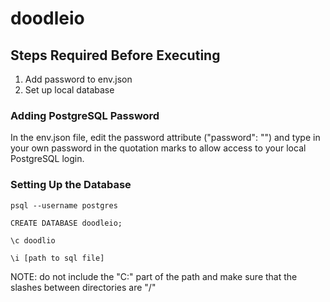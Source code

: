 # doodleio

## Steps Required Before Executing
1. Add password to env.json
2. Set up local database

### Adding PostgreSQL Password
In the env.json file, edit the password attribute ("password": "") and type in your own password in the quotation marks to allow access to your local PostgreSQL login.
### Setting Up the Database
```psql --username postgres```

```CREATE DATABASE doodleio;```

```\c doodlio```

```\i [path to sql file]```

NOTE: do not include the "C:" part of the path and make sure that the slashes between directories are "/"